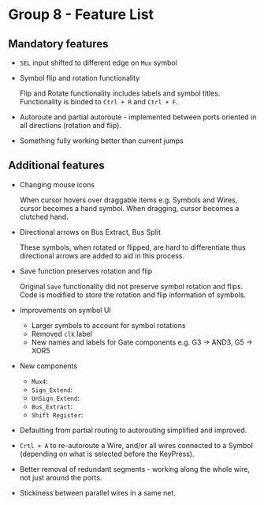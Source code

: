 # Group 8 - Feature List
## Mandatory features
- `SEL` input shifted to different edge on `Mux` symbol 

- Symbol flip and rotation functionality 

    Flip and Rotate functionality includes labels and symbol titles. Functionality is binded to `Ctrl + R` and `Ctrl + F`. 

- Autoroute and partial autoroute - implemented between ports oriented in all directions (rotation and flip).

- Something fully working better than current jumps

## Additional features
- Changing mouse icons 

    When cursor hovers over draggable items e.g. Symbols and Wires, cursor becomes a hand symbol. When dragging, cursor becomes a clutched hand.    

- Directional arrows on Bus Extract, Bus Split

    These symbols, when rotated or flipped, are hard to differentiate thus directional arrows are added to aid in this process.

- Save function preserves rotation and flip 

    Original `Save` functionality did not preserve symbol rotation and flips. Code is modified to store the rotation and flip information of symbols. 

- Improvements on symbol UI
    - Larger symbols to account for symbol rotations
    - Removed `clk` label 
    - New names and labels for Gate components e.g. G3 -> AND3, G5 -> XOR5

- New components
  - `Mux4`: 
  - `Sign_Extend`: 
  - `UnSign_Extend`:
  - `Bus_Extract`:
  - `Shift Register`:

- Defaulting from partial routing to autorouting simplified and improved.

- `Crtl + A` to re-autoroute a Wire, and/or all wires connected to a Symbol (depending on what is selected before the KeyPress).

- Better removal of redundant segments - working along the whole wire, not just around the ports.

- Stickiness between parallel wires in a same net.
